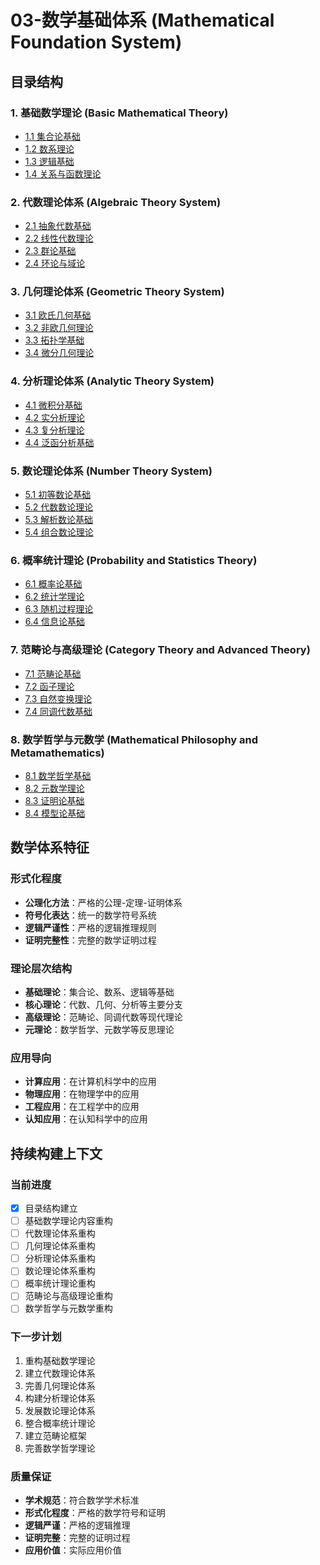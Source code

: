 # 03-数学基础体系 (Mathematical Foundation System)

## 目录结构

### 1. 基础数学理论 (Basic Mathematical Theory)

- [1.1 集合论基础](./01-01-集合论基础.md)
- [1.2 数系理论](./01-02-数系理论.md)
- [1.3 逻辑基础](./01-03-逻辑基础.md)
- [1.4 关系与函数理论](./01-04-关系与函数理论.md)

### 2. 代数理论体系 (Algebraic Theory System)

- [2.1 抽象代数基础](./02-01-抽象代数基础.md)
- [2.2 线性代数理论](./02-02-线性代数理论.md)
- [2.3 群论基础](./02-03-群论基础.md)
- [2.4 环论与域论](./02-04-环论与域论.md)

### 3. 几何理论体系 (Geometric Theory System)

- [3.1 欧氏几何基础](./03-01-欧氏几何基础.md)
- [3.2 非欧几何理论](./03-02-非欧几何理论.md)
- [3.3 拓扑学基础](./03-03-拓扑学基础.md)
- [3.4 微分几何理论](./03-04-微分几何理论.md)

### 4. 分析理论体系 (Analytic Theory System)

- [4.1 微积分基础](./04-01-微积分基础.md)
- [4.2 实分析理论](./04-02-实分析理论.md)
- [4.3 复分析理论](./04-03-复分析理论.md)
- [4.4 泛函分析基础](./04-04-泛函分析基础.md)

### 5. 数论理论体系 (Number Theory System)

- [5.1 初等数论基础](./05-01-初等数论基础.md)
- [5.2 代数数论理论](./05-02-代数数论理论.md)
- [5.3 解析数论基础](./05-03-解析数论基础.md)
- [5.4 组合数论理论](./05-04-组合数论理论.md)

### 6. 概率统计理论 (Probability and Statistics Theory)

- [6.1 概率论基础](./06-01-概率论基础.md)
- [6.2 统计学理论](./06-02-统计学理论.md)
- [6.3 随机过程理论](./06-03-随机过程理论.md)
- [6.4 信息论基础](./06-04-信息论基础.md)

### 7. 范畴论与高级理论 (Category Theory and Advanced Theory)

- [7.1 范畴论基础](./07-01-范畴论基础.md)
- [7.2 函子理论](./07-02-函子理论.md)
- [7.3 自然变换理论](./07-03-自然变换理论.md)
- [7.4 同调代数基础](./07-04-同调代数基础.md)

### 8. 数学哲学与元数学 (Mathematical Philosophy and Metamathematics)

- [8.1 数学哲学基础](./08-01-数学哲学基础.md)
- [8.2 元数学理论](./08-02-元数学理论.md)
- [8.3 证明论基础](./08-03-证明论基础.md)
- [8.4 模型论基础](./08-04-模型论基础.md)

## 数学体系特征

### 形式化程度

- **公理化方法**：严格的公理-定理-证明体系
- **符号化表达**：统一的数学符号系统
- **逻辑严谨性**：严格的逻辑推理规则
- **证明完整性**：完整的数学证明过程

### 理论层次结构

- **基础理论**：集合论、数系、逻辑等基础
- **核心理论**：代数、几何、分析等主要分支
- **高级理论**：范畴论、同调代数等现代理论
- **元理论**：数学哲学、元数学等反思理论

### 应用导向

- **计算应用**：在计算机科学中的应用
- **物理应用**：在物理学中的应用
- **工程应用**：在工程学中的应用
- **认知应用**：在认知科学中的应用

## 持续构建上下文

### 当前进度

- [x] 目录结构建立
- [ ] 基础数学理论内容重构
- [ ] 代数理论体系重构
- [ ] 几何理论体系重构
- [ ] 分析理论体系重构
- [ ] 数论理论体系重构
- [ ] 概率统计理论重构
- [ ] 范畴论与高级理论重构
- [ ] 数学哲学与元数学重构

### 下一步计划

1. 重构基础数学理论
2. 建立代数理论体系
3. 完善几何理论体系
4. 构建分析理论体系
5. 发展数论理论体系
6. 整合概率统计理论
7. 建立范畴论框架
8. 完善数学哲学理论

### 质量保证

- **学术规范**：符合数学学术标准
- **形式化程度**：严格的数学符号和证明
- **逻辑严谨**：严格的逻辑推理
- **证明完整**：完整的证明过程
- **应用价值**：实际应用价值
